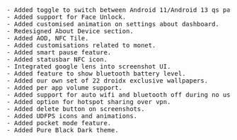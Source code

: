 <pre language="c++">- Added toggle to switch between Android 11/Android 13 qs panel style. 
- Added support for Face Unlock. 
- Added customised animation on settings about dashboard.
- Redesigned About Device section.
- Added AOD, NFC Tile. 
- Added customisations related to monet. 
- Added smart pause feature. 
- Added statusbar NFC icon. 
- Integrated google lens into screenshot UI. 
- Added feature to show bluetooth battery level. 
- Added our own set of 22 droidx exclusive wallpapers. 
- Added per app volume support. 
- Added support for auto wifi and bluetooth off during no usage period. 
- Added option for hotspot sharing over vpn. 
- Added delete button on screenshots. 
- Added UDFPS icons and animations.
- Added pocket mode feature.
- Added Pure Black Dark theme. </pre>
